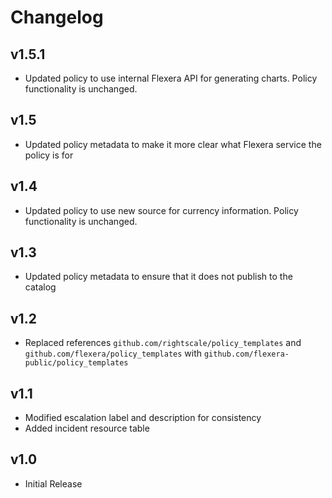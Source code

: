 # Changelog

## v1.5.1

- Updated policy to use internal Flexera API for generating charts. Policy functionality is unchanged.

## v1.5

- Updated policy metadata to make it more clear what Flexera service the policy is for

## v1.4

- Updated policy to use new source for currency information. Policy functionality is unchanged.

## v1.3

- Updated policy metadata to ensure that it does not publish to the catalog

## v1.2

- Replaced references `github.com/rightscale/policy_templates` and `github.com/flexera/policy_templates` with `github.com/flexera-public/policy_templates`

## v1.1

- Modified escalation label and description for consistency
- Added incident resource table

## v1.0

- Initial Release
